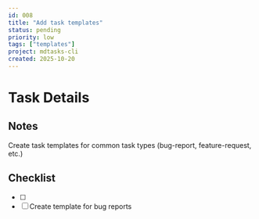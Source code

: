 ```yaml
---
id: 008
title: "Add task templates"
status: pending
priority: low
tags: ["templates"]
project: mdtasks-cli
created: 2025-10-20
---
```

# Task Details

## Notes
Create task templates for common task types (bug-report, feature-request, etc.)

## Checklist
- [ ] 
- [ ] Create template for bug reports
